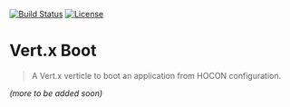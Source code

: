[![Build Status](https://travis-ci.org/jponge/vertx-boot.svg?branch=master)](https://travis-ci.org/jponge/vertx-boot)
[![License](https://img.shields.io/github/license/jponge/vertx-boot.svg)]()

# Vert.x Boot

> A Vert.x verticle to boot an application from HOCON configuration.

_(more to be added soon)_
